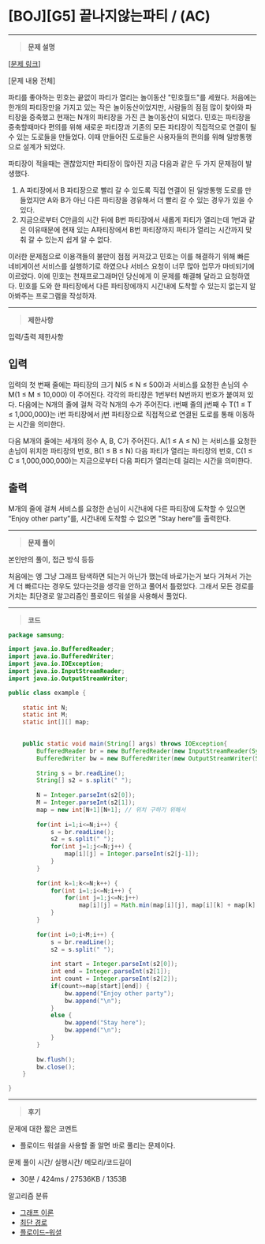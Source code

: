 # [BOJ][G5] 끝나지않는파티 / (AC)

---

> **문제 설명**
> 

[[문제 링크](https://www.acmicpc.net/problem/11265)]

[문제 내용 전체]

파티를 좋아하는 민호는 끝없이 파티가 열리는 놀이동산 "민호월드"를 세웠다. 처음에는 한개의 파티장만을 가지고 있는 작은 놀이동산이었지만, 사람들의 점점 많이 찾아와 파티장을 증축했고 현재는 N개의 파티장을 가진 큰 놀이동산이 되었다. 민호는 파티장을 증축할때마다 편의를 위해 새로운 파티장과 기존의 모든 파티장이 직접적으로 연결이 될 수 있는 도로들을 만들었다. 이때 만들어진 도로들은 사용자들의 편의를 위해 일방통행으로 설계가 되었다.

파티장이 적을때는 괜찮았지만 파티장이 많아진 지금 다음과 같은 두 가지 문제점이 발생했다.

1. A 파티장에서 B 파티장으로 빨리 갈 수 있도록 직접 연결이 된 일방통행 도로를 만들었지만 A와 B가 아닌 다른 파티장을 경유해서 더 빨리 갈 수 있는 경우가 있을 수 있다.
2. 지금으로부터 C만큼의 시간 뒤에 B번 파티장에서 새롭게 파티가 열리는데 1번과 같은 이유때문에 현재 있는 A파티장에서 B번 파티장까지 파티가 열리는 시간까지 맞춰 갈 수 있는지 쉽게 알 수 없다.

이러한 문제점으로 이용객들의 불만이 점점 커져갔고 민호는 이를 해결하기 위해 빠른 네비게이션 서비스를 실행하기로 하였으나 서비스 요청이 너무 많아 업무가 마비되기에 이르렀다. 이에 민호는 천재프로그래머인 당신에게 이 문제를 해결해 달라고 요청하였다. 민호를 도와 한 파티장에서 다른 파티장에까지 시간내에 도착할 수 있는지 없는지 알아봐주는 프로그램을 작성하자.

---

> **제한사항**
> 

입력/출력 제한사항

## 입력

입력의 첫 번째 줄에는 파티장의 크기 N(5 ≤ N ≤ 500)과 서비스를 요청한 손님의 수 M(1 ≤ M ≤ 10,000) 이 주어진다. 각각의 파티장은 1번부터 N번까지 번호가 붙여져 있다. 다음에는 N개의 줄에 걸쳐 각각 N개의 수가 주어진다. i번째 줄의 j번째 수 T(1 ≤ T ≤ 1,000,000)는 i번 파티장에서 j번 파티장으로 직접적으로 연결된 도로를 통해 이동하는 시간을 의미한다.

다음 M개의 줄에는 세개의 정수 A, B, C가 주어진다. A(1 ≤ A ≤ N) 는 서비스를 요청한 손님이 위치한 파티장의 번호, B(1 ≤ B ≤ N) 다음 파티가 열리는 파티장의 번호, C(1 ≤ C ≤ 1,000,000,000)는 지금으로부터 다음 파티가 열리는데 걸리는 시간을 의미한다.

## 출력

M개의 줄에 걸쳐 서비스를 요청한 손님이 시간내에 다른 파티장에 도착할 수 있으면 “Enjoy other party”를, 시간내에 도착할 수 없으면 "Stay here”를 출력한다.

---

> **문제 풀이**
> 

본인만의 풀이, 접근 방식 등등

처음에는 엥 그냥 그래프 탐색하면 되는거 아닌가 했는데 바로가는거 보다 거쳐서 가는게 더 빠르다는 경우도 있다는것을 생각을 안하고 풀어서 틀렸었다. 그래서 모든 경로를 거치는 최단경로 알고리즘인 플로이드 워셜을 사용해서 풀었다.

---

> **코드**
> 

```java
package samsung;

import java.io.BufferedReader;
import java.io.BufferedWriter;
import java.io.IOException;
import java.io.InputStreamReader;
import java.io.OutputStreamWriter;

public class example {
	
	static int N;
	static int M;
	static int[][] map;
	

	public static void main(String[] args) throws IOException{
		BufferedReader br = new BufferedReader(new InputStreamReader(System.in));
		BufferedWriter bw = new BufferedWriter(new OutputStreamWriter(System.out));
		
		String s = br.readLine();
		String[] s2 = s.split(" ");
		
		N = Integer.parseInt(s2[0]);
		M = Integer.parseInt(s2[1]);
		map = new int[N+1][N+1]; // 위치 구하기 위해서
		
		for(int i=1;i<=N;i++) {
			s = br.readLine();
			s2 = s.split(" ");
			for(int j=1;j<=N;j++) {
				map[i][j] = Integer.parseInt(s2[j-1]);
			}
		}
		
		for(int k=1;k<=N;k++) {
			for(int i=1;i<=N;i++) {
				for(int j=1;j<=N;j++)
					map[i][j] = Math.min(map[i][j], map[i][k] + map[k][j]); // 플로이드 워셜
			}
		}
		
		for(int i=0;i<M;i++) {
			s = br.readLine();
			s2 = s.split(" ");
			
			int start = Integer.parseInt(s2[0]);
			int end = Integer.parseInt(s2[1]);
			int count = Integer.parseInt(s2[2]);
			if(count>=map[start][end]) {
				bw.append("Enjoy other party");
				bw.append("\n");
			}
			else {
				bw.append("Stay here");
				bw.append("\n");
			}
		}
		
		bw.flush();
		bw.close();
	}

}

```

---

> **후기**
> 

문제에 대한 짧은 코멘트

- 플로이드 워셜을 사용할 줄 알면 바로 풀리는 문제이다.

문제 풀이 시간/ 실행시간/ 메모리/코드길이

- 30분 / 424ms / 27536KB / 1353B

알고리즘 분류

- [그래프 이론](https://www.acmicpc.net/problem/tag/7)
- [최단 경로](https://www.acmicpc.net/problem/tag/215)
- [플로이드–워셜](https://www.acmicpc.net/problem/tag/31)